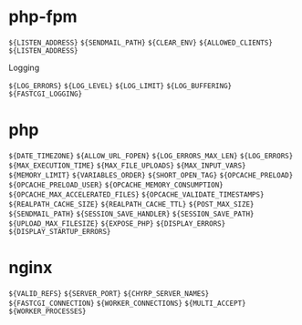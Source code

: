 # php-fpm

`${LISTEN_ADDRESS}`
`${SENDMAIL_PATH}`
`${CLEAR_ENV}`
`${ALLOWED_CLIENTS}`
`${LISTEN_ADDRESS}`

Logging

`${LOG_ERRORS}`
`${LOG_LEVEL}`
`${LOG_LIMIT}`
`${LOG_BUFFERING}`
`${FASTCGI_LOGGING}`

# php

`${DATE_TIMEZONE}`
`${ALLOW_URL_FOPEN}`
`${LOG_ERRORS_MAX_LEN}`
`${LOG_ERRORS}`
`${MAX_EXECUTION_TIME}`
`${MAX_FILE_UPLOADS}`
`${MAX_INPUT_VARS}`
`${MEMORY_LIMIT}`
`${VARIABLES_ORDER}`
`${SHORT_OPEN_TAG}`
`${OPCACHE_PRELOAD}`
`${OPCACHE_PRELOAD_USER}`
`${OPCACHE_MEMORY_CONSUMPTION}`
`${OPCACHE_MAX_ACCELERATED_FILES}`
`${OPCACHE_VALIDATE_TIMESTAMPS}`
`${REALPATH_CACHE_SIZE}`
`${REALPATH_CACHE_TTL}`
`${POST_MAX_SIZE}`
`${SENDMAIL_PATH}`
`${SESSION_SAVE_HANDLER}`
`${SESSION_SAVE_PATH}`
`${UPLOAD_MAX_FILESIZE}`
`${EXPOSE_PHP}`
`${DISPLAY_ERRORS}`
`${DISPLAY_STARTUP_ERRORS}`

# nginx

`${VALID_REFS}`
`${SERVER_PORT}`
`${CHYRP_SERVER_NAMES}`
`${FASTCGI_CONNECTION}`
`${WORKER_CONNECTIONS}`
`${MULTI_ACCEPT}`
`${WORKER_PROCESSES}`